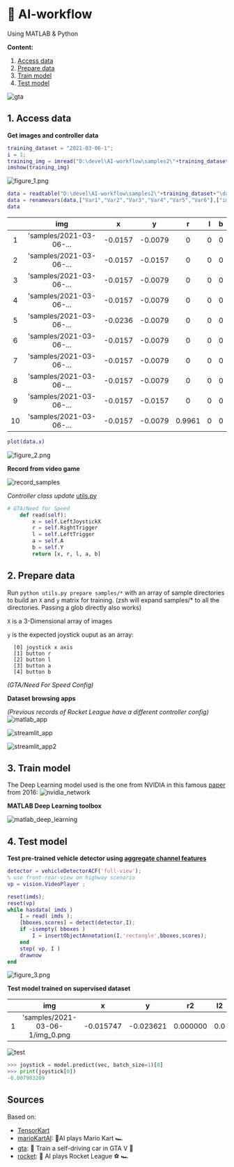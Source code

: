 # 🤖 AI-workflow
Using MATLAB & Python

**Content:**
1. [Access data](#access)
2. [Prepare data](#prepare)
3. [Train model](#train)
4. [Test model](#test)


![gta](img/videoPlayer-full-view.gif)

## 1. <a name="access"></a>Access data


**Get images and controller data**

```matlab
training_dataset = "2021-03-06-1";
i = 1;
training_img = imread("D:\devel\AI-workflow\samples2\"+training_dataset+"\img_"+string(i)+".png");
imshow(training_img)
```

![figure_1.png](img/figure_1.png)


```matlab
data = readtable("D:\devel\AI-workflow\samples2\"+training_dataset+"\data.csv");
data = renamevars(data,["Var1","Var2","Var3","Var4","Var5","Var6"],["img", "x", "y", "r", "l", "b"]);
data
```

| |img|x|y|r|l|b|
|:--:|:--:|:--:|:--:|:--:|:--:|:--:|
|1|'samples/2021-03-06-...|-0.0157|-0.0079|0|0|0|
|2|'samples/2021-03-06-...|-0.0157|-0.0157|0|0|0|
|3|'samples/2021-03-06-...|-0.0157|-0.0079|0|0|0|
|4|'samples/2021-03-06-...|-0.0157|-0.0079|0|0|0|
|5|'samples/2021-03-06-...|-0.0236|-0.0079|0|0|0|
|6|'samples/2021-03-06-...|-0.0157|-0.0079|0|0|0|
|7|'samples/2021-03-06-...|-0.0157|-0.0079|0|0|0|
|8|'samples/2021-03-06-...|-0.0157|-0.0079|0|0|0|
|9|'samples/2021-03-06-...|-0.0157|-0.0157|0|0|0|
|10|'samples/2021-03-06-...|-0.0157|-0.0079|0.9961|0|0|


```matlab
plot(data.x)
```

![figure_2.png](img/figure_2.png)

**Record from video game**

![record_samples](img/record_samples.png)

*Controller class update* [utils.py](1_access_data/utils.py)
```python
# GTA/Need for Speed
    def read(self):
        x = self.LeftJoystickX
        r = self.RightTrigger
        l = self.LeftTrigger
        a = self.A
        b = self.Y
        return [x, r, l, a, b]
```
## 2. <a name="prepare"></a>Prepare data

Run `python utils.py prepare samples/*` with an array of sample directories to build an `X` and `y` matrix for training. (zsh will expand samples/* to all the directories. Passing a glob directly also works)

`X` is a 3-Dimensional array of images

`y` is the expected joystick ouput as an array:

```
  [0] joystick x axis
  [1] button r
  [2] button l
  [3] button a
  [4] button b
```

*(GTA/Need For Speed Config)*

**Dataset browsing apps**

*(Previous records of Rocket League have a different controller config)*
![matlab_app](img/matlab_desktop_app_rocket.png)

![streamlit_app](img/streamlit_app_nfs.png)

![streamlit_app2](img/streamlit_app_unity.png)


## 3. <a name="train"></a>Train model 

The Deep Learning model used is the one from NVIDIA in this famous [paper](https://arxiv.org/pdf/1604.07316.pdf) from 2016:
![nvidia_network](img/nvidia_network.png)

**MATLAB Deep Learning toolbox**

![matlab_deep_learning](img/matlab_deep_learning.png)


## 4. <a name="test"></a>Test model

**Test pre-trained vehicle detector using [aggregate channel features](https://fr.mathworks.com/help/driving/ref/vehicledetectoracf.html)**

```matlab
detector = vehicleDetectorACF('full-view'); 
% use front-rear-view on highway scenario
vp = vision.VideoPlayer ;

reset(imds);
reset(vp)
while hasdata( imds )
    I = read( imds );
    [bboxes,scores] = detect(detector,I);
    if ~isempty( bboxes )
        I = insertObjectAnnotation(I,'rectangle',bboxes,scores);
    end
    step( vp, I )
    drawnow
end 
```

![figure_3.png](img/figure_3.png)

**Test model trained on supervised dataset**

| |img|x|y|r2|l2|r1|
|:--:|:--:|:--:|:--:|:--:|:--:|:--:|
|1|'samples/2021-03-06-1/img_0.png|-0.015747|-0.023621|0.000000|0.0|0|

![test](img/2021-03-06-1_img_0.png)

```python
>>> joystick = model.predict(vec, batch_size=1)[0]
>>> print(joystick[0])
-0.007983289
```

## Sources
Based on:
* [TensorKart](https://github.com/kevinhughes27/TensorKart)
* [marioKartAI](https://github.com/slevin48/marioKartAI): 🤖AI plays Mario Kart 🏎️
* [gta](https://github.com/slevin48/gta): 🤖 Train a self-driving car in GTA V 🚗
* [rocket](https://github.com/slevin48/rocket): 🚀 AI plays Rocket League ⚽ 🏎️
